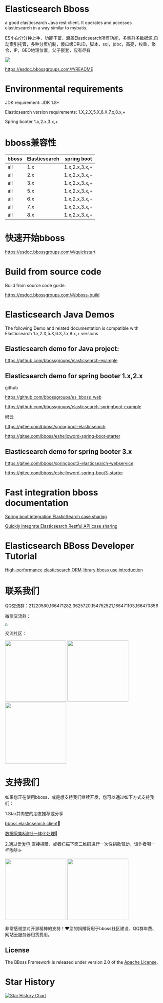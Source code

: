 # Elasticsearch Bboss
a good elasticsearch Java rest client. It operates and accesses elasticsearch in a way similar to mybatis.

ES小白分分钟上手，功能丰富，涵盖Elasticsearch所有功能，多集群多数据源,自动索引托管，多种分页机制，傻瓜级CRUD，脚本，sql，jdbc，高亮，权重，聚合，IP，GEO地理位置，父子嵌套，应有尽有

![](https://esdoc.bbossgroups.com/images/client-Elasticsearch.png)

<https://esdoc.bbossgroups.com/#/README>

# Environmental requirements

JDK requirement: JDK 1.8+

Elasticsearch version requirements: 1.X,2.X,5.X,6.X,7.x,8.x,+

Spring booter 1.x,2.x,3.x,+

# bboss兼容性

| bboss | Elasticsearch | spring boot |
| ----- | ------------- | ----------- |
| all   | 1.x           | 1.x,2.x,3.x,+    |
| all   | 2.x           | 1.x,2.x,3.x,+    |
| all   | 3.x           | 1.x,2.x,3.x,+    |
| all   | 5.x           | 1.x,2.x,3.x,+    |
| all   | 6.x           | 1.x,2.x,3.x,+    |
| all   | 7.x           | 1.x,2.x,3.x,+     |
| all   | 8.x           | 1.x,2.x,3.x,+     |

# 快速开始bboss

https://esdoc.bbossgroups.com/#/quickstart


# Build from source code

Build from source code guide:

https://esdoc.bbossgroups.com/#/bboss-build


# Elasticsearch Java Demos
The following Demo and related documentation is compatible with Elasticsearch 1.x,2.X,5.X,6.X,7.x,8.x,+ versions
## Elasticsearch demo for Java project:
https://github.com/bbossgroups/elasticsearch-example
## Elasticsearch demo for spring booter 1.x,2.x

github

https://github.com/bbossgroups/es_bboss_web

https://github.com/bbossgroups/elasticsearch-springboot-example

码云

https://gitee.com/bboss/springboot-elasticsearch

https://gitee.com/bboss/eshelloword-spring-boot-starter


## Elasticsearch demo for spring booter 3.x
https://gitee.com/bboss/springboot3-elasticsearch-webservice

https://gitee.com/bboss/eshelloword-spring-boot3-starter

# Fast integration bboss documentation
[Spring boot integration ElasticSearch case sharing](https://esdoc.bbossgroups.com/#/spring-booter-with-bboss)

[Quickly integrate Elasticsearch Restful API case sharing](https://esdoc.bbossgroups.com/#/common-project-with-bboss)


# Elasticsearch BBoss Developer Tutorial

[High-performance elasticsearch ORM library bboss use introduction](https://esdoc.bbossgroups.com/#/development)

# 联系我们

QQ交流群：21220580,166471282,3625720,154752521,166471103,166470856

微信交流群：

<img src="https://esdoc.bbossgroups.com/images/wxbboss.png" style="zoom:50%;" />


交流社区：

<img src="https://esdoc.bbossgroups.com/images/qrcode.jpg"  height="200" width="200">
<img src="https://esdoc.bbossgroups.com/images/douyin.png"  height="200" width="200">
<img src="https://esdoc.bbossgroups.com/images/wvidio.png"  height="200" width="200">

# 支持我们

如果您正在使用bboss，或是想支持我们继续开发，您可以通过如下方式支持我们：

1.Star并向您的朋友推荐或分享

[bboss elasticsearch client](https://gitee.com/bboss/bboss-elastic)🚀

[数据采集&流批一体化处理](https://gitee.com/bboss/bboss-elastic-tran)🚀

2.通过[爱发电 ](https://afdian.net/a/bbossgroups)直接捐赠，或者扫描下面二维码进行一次性捐款赞助，请作者喝一杯咖啡☕️

<img src="https://esdoc.bbossgroups.com/images/alipay.png"  height="200" width="200">

<img src="https://esdoc.bbossgroups.com/images/wchat.png"   height="200" width="200" />

非常感谢您对开源精神的支持！❤您的捐赠将用于bboss社区建设、QQ群年费、网站云服务器租赁费用。


## License

The BBoss Framework is released under version 2.0 of the [Apache License][].

[Apache License]: http://www.apache.org/licenses/LICENSE-2.0

# Star History

[![Star History Chart](https://api.star-history.com/svg?repos=bbossgroups/bboss-elasticsearch&type=Date)](https://star-history.com/#bbossgroups/bboss-elasticsearch&Date)